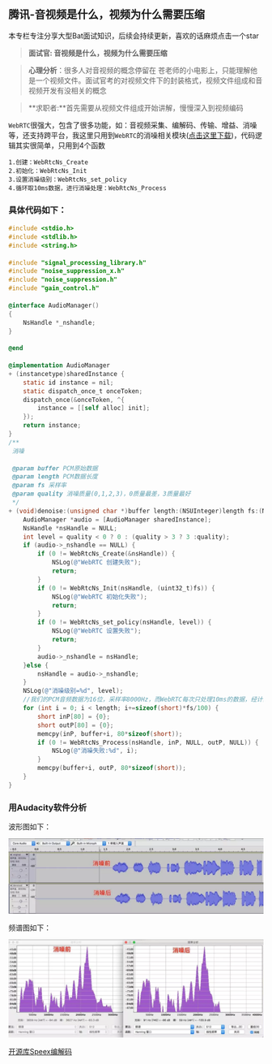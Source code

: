 ## 腾讯-音视频是什么，视频为什么需要压缩

本专栏专注分享大型Bat面试知识，后续会持续更新，喜欢的话麻烦点击一个star

> **面试官: 音视频是什么，视频为什么需要压缩**



> **心理分析**：很多人对音视频的概念停留在 苍老师的小电影上，只能理解他是一个视频文件。面试官考的对视频文件下的封装格式，视频文件组成和音视频开发有没相关的概念

> **求职者:**首先需要从视频文件组成开始讲解，慢慢深入到视频编码

`WebRTC`很强大，包含了很多功能，如：音视频采集、编解码、传输、增益、消噪等，还支持跨平台，我这里只用到`WebRTC`的消噪相关模块([点击这里下载](https://link.jianshu.com/?t=https%3A%2F%2Fgithub.com%2Fs2eker%2FLBResources%2Fraw%2Fmaster%2FWebRTC%2FWebRtcMoudle.zip))，代码逻辑其实很简单，只用到4个函数

```
1.创建：WebRtcNs_Create
2.初始化：WebRtcNs_Init
3.设置消噪级别：WebRtcNs_set_policy
4.循环取10ms数据，进行消噪处理：WebRtcNs_Process
```

### 具体代码如下：

```objectivec
#include <stdio.h>
#include <stdlib.h>
#include <string.h>

#include "signal_processing_library.h"
#include "noise_suppression_x.h"
#include "noise_suppression.h"
#include "gain_control.h"

@interface AudioManager()
{
    NsHandle *_nshandle;
}

@end

@implementation AudioManager
+ (instancetype)sharedInstance {
    static id instance = nil;
    static dispatch_once_t onceToken;
    dispatch_once(&onceToken, ^{
        instance = [[self alloc] init];
    });
    return instance;
}
/**
 消噪

 @param buffer PCM原始数据
 @param length PCM数据长度
 @param fs 采样率
 @param quality 消噪质量(0,1,2,3)，0质量最差，3质量最好
 */
+ (void)denoise:(unsigned char *)buffer length:(NSUInteger)length fs:(NSUInteger)fs quality:(int)quality{
    AudioManager *audio = [AudioManager sharedInstance];
    NsHandle *nsHandle = NULL;
    int level = quality < 0 ? 0 : (quality > 3 ? 3 :quality);
    if (audio->_nshandle == NULL) {
        if (0 != WebRtcNs_Create(&nsHandle)) {
            NSLog(@"WebRTC 创建失败");
            return;
        }
        if (0 != WebRtcNs_Init(nsHandle, (uint32_t)fs)) {
            NSLog(@"WebRTC 初始化失败");
            return;
        }
        if (0 != WebRtcNs_set_policy(nsHandle, level)) {
            NSLog(@"WebRTC 设置失败");
            return;
        }
        audio->_nshandle = nsHandle;
    }else {
        nsHandle = audio->_nshandle;
    }
    NSLog(@"消噪级别=%d", level);
    //我们的PCM音频数据为16位，采样率8000Hz，而WebRTC每次只处理10ms的数据，经计算:sizeof(short)*fs/100，即为2*80=160个字节
    for (int i = 0; i < length; i+=sizeof(short)*fs/100) {
        short inP[80] = {0};
        short outP[80] = {0};
        memcpy(inP, buffer+i, 80*sizeof(short));
        if (0 != WebRtcNs_Process(nsHandle, inP, NULL, outP, NULL)) {
            NSLog(@"消噪失败:%d", i);
        }
        memcpy(buffer+i, outP, 80*sizeof(short));
    }
}
```





### 用Audacity软件分析

波形图如下：

![](img/jiangzao.png)



频谱图如下：

![](img/jiangzao2.png)

[开源库Speex编解码](https://link.jianshu.com/?t=http://blog.sina.com.cn/s/blog_4e0987310101nxel.html)
